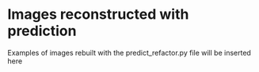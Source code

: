 # Images reconstructed with prediction 

Examples of images rebuilt with the predict_refactor.py file will be inserted here

